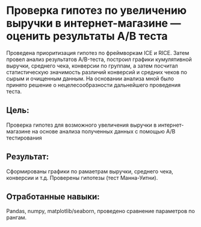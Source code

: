 # Проверка гипотез по увеличению выручки в интернет-магазине — оценить результаты A/B теста
Проведена приоритизация гипотез по фреймворкам ICE и RICE. 
Затем провел анализ результатов A/B-теста, построил графики кумулятивной выручки, среднего чека, конверсии по группам, 
а затем посчитал статистическую значимость различий конверсий и средних чеков по сырым и очищенным данным. 
На основании анализа мной было принято решение о нецелесообразности дальнейшего проведения теста.
## Цель:  
Проверка гипотез для возможного увеличения выручки в интернет-магазине на основе анализа полученных данных с помощью А/В тестирования
## Результат:
Сформированы графики по рамаетрам выручки, среднего чека, конверсии и т.д. Проверены гипотезы (тест Манна-Уитни).
## Отработанные навыки:
Pandas, numpy, matplotlib/seaborn, проведено сравнение параметров по рангам.
